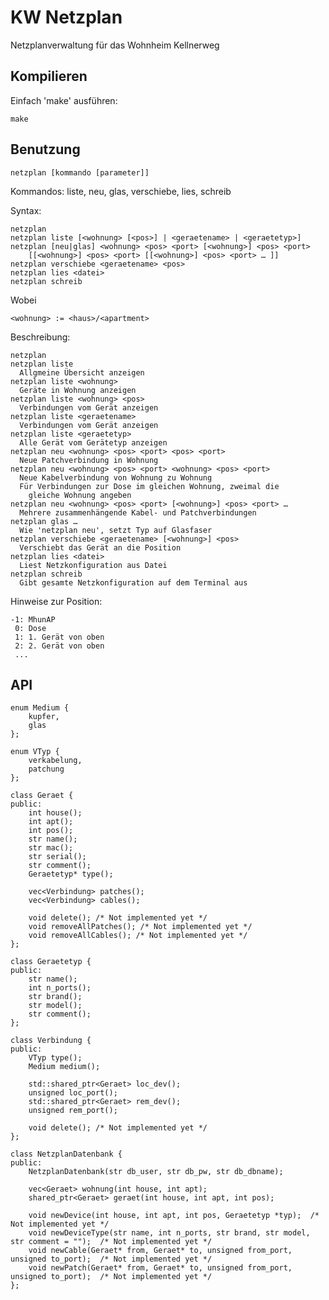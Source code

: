 # KW Netzplan
Netzplanverwaltung für das Wohnheim Kellnerweg

## Kompilieren
Einfach 'make' ausführen:

    make

## Benutzung

    netzplan [kommando [parameter]]

Kommandos: liste, neu, glas, verschiebe, lies, schreib

Syntax:

    netzplan
    netzplan liste [<wohnung> [<pos>] | <geraetename> | <geraetetyp>]
    netzplan [neu|glas] <wohnung> <pos> <port> [<wohnung>] <pos> <port> 
        [[<wohnung>] <pos> <port> [[<wohnung>] <pos> <port> … ]]
    netzplan verschiebe <geraetename> <pos>
    netzplan lies <datei>
    netzplan schreib

Wobei

    <wohnung> := <haus>/<apartment>

Beschreibung:

    netzplan
    netzplan liste
      Allgmeine Übersicht anzeigen
    netzplan liste <wohnung>
      Geräte in Wohnung anzeigen
    netzplan liste <wohnung> <pos>
      Verbindungen vom Gerät anzeigen
    netzplan liste <geraetename>
      Verbindungen vom Gerät anzeigen
    netzplan liste <geraetetyp>
      Alle Gerät vom Gerätetyp anzeigen
    netzplan neu <wohnung> <pos> <port> <pos> <port>
      Neue Patchverbindung in Wohnung
    netzplan neu <wohnung> <pos> <port> <wohnung> <pos> <port>
      Neue Kabelverbindung von Wohnung zu Wohnung
      Für Verbindungen zur Dose im gleichen Wohnung, zweimal die 
        gleiche Wohnung angeben
    netzplan neu <wohnung> <pos> <port> [<wohnung>] <pos> <port> …
      Mehrere zusammenhängende Kabel- und Patchverbindungen
    netzplan glas …
      Wie 'netzplan neu', setzt Typ auf Glasfaser
    netzplan verschiebe <geraetename> [<wohnung>] <pos>
      Verschiebt das Gerät an die Position
    netzplan lies <datei>
      Liest Netzkonfiguration aus Datei
    netzplan schreib
      Gibt gesamte Netzkonfiguration auf dem Terminal aus


Hinweise zur Position:

    -1: MhunAP
     0: Dose
     1: 1. Gerät von oben
     2: 2. Gerät von oben
     ...


## API

    enum Medium {
        kupfer,
        glas
    };
    
    enum VTyp {
        verkabelung,
        patchung
    };
    
    class Geraet {
    public:
        int house();
        int apt();
        int pos();
        str name();
        str mac();
        str serial();
        str comment();
        Geraetetyp* type();
    
        vec<Verbindung> patches();
        vec<Verbindung> cables();
    
        void delete(); /* Not implemented yet */
        void removeAllPatches(); /* Not implemented yet */
        void removeAllCables(); /* Not implemented yet */
    };
    
    class Geraetetyp {
    public:
        str name();
        int n_ports();
        str brand();
        str model();
        str comment();
    };
    
    class Verbindung {
    public:
        VTyp type();
        Medium medium();
        
        std::shared_ptr<Geraet> loc_dev();
        unsigned loc_port();
        std::shared_ptr<Geraet> rem_dev();
        unsigned rem_port();
    
        void delete(); /* Not implemented yet */
    };
    
    class NetzplanDatenbank {
    public:
        NetzplanDatenbank(str db_user, str db_pw, str db_dbname);
    
        vec<Geraet> wohnung(int house, int apt);
        shared_ptr<Geraet> geraet(int house, int apt, int pos);
    
        void newDevice(int house, int apt, int pos, Geraetetyp *typ);  /* Not implemented yet */
        void newDeviceType(str name, int n_ports, str brand, str model, str comment = "");  /* Not implemented yet */
        void newCable(Geraet* from, Geraet* to, unsigned from_port, unsigned to_port);  /* Not implemented yet */
        void newPatch(Geraet* from, Geraet* to, unsigned from_port, unsigned to_port);  /* Not implemented yet */
    };
